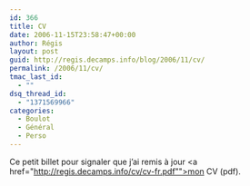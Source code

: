 ```yaml
---
id: 366
title: CV
date: 2006-11-15T23:58:47+00:00
author: Régis
layout: post
guid: http://regis.decamps.info/blog/2006/11/cv/
permalink: /2006/11/cv/
tmac_last_id:
  - ""
dsq_thread_id:
  - "1371569966"
categories:
  - Boulot
  - Général
  - Perso
---
```

Ce petit billet pour signaler que j&rsquo;ai remis à jour <a href="http://regis.decamps.info/cv/cv-fr.pdf"">mon CV</a> (pdf).